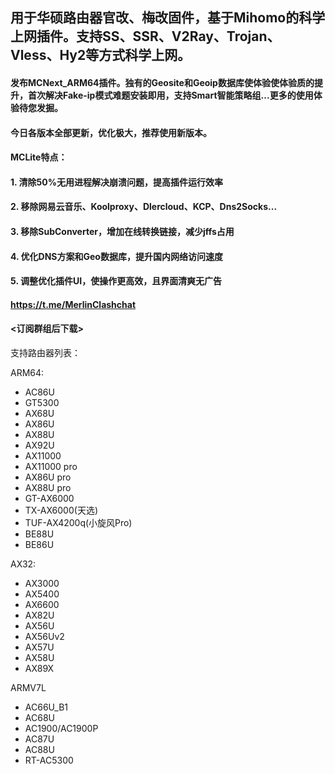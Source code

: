 ## 用于华硕路由器官改、梅改固件，基于Mihomo的科学上网插件。支持SS、SSR、V2Ray、Trojan、Vless、Hy2等方式科学上网。

#### 发布MCNext_ARM64插件。独有的Geosite和Geoip数据库使体验使体验质的提升，首次解决Fake-ip模式难题安装即用，支持Smart智能策略组...更多的使用体验待您发掘。

#### 今日各版本全部更新，优化极大，推荐使用新版本。


#### MCLite特点：
#### 1. 清除50%无用进程解决崩溃问题，提高插件运行效率
#### 2. 移除网易云音乐、Koolproxy、Dlercloud、KCP、Dns2Socks...
#### 3. 移除SubConverter，增加在线转换链接，减少jffs占用
#### 4. 优化DNS方案和Geo数据库，提升国内网络访问速度
#### 5. 调整优化插件UI，使操作更高效，且界面清爽无广告


#### https://t.me/MerlinClashchat
#### <订阅群组后下载>


支持路由器列表：

ARM64:
- AC86U
- GT5300
- AX68U
- AX86U
- AX88U
- AX92U
- AX11000
- AX11000 pro
- AX86U pro
- AX88U pro
- GT-AX6000
- TX-AX6000(天选)
- TUF-AX4200q(小旋风Pro)
- BE88U
- BE86U

AX32: 
- AX3000
- AX5400
- AX6600
- AX82U
- AX56U
- AX56Uv2
- AX57U
- AX58U
- AX89X

ARMV7L
- AC66U_B1
- AC68U
- AC1900/AC1900P
- AC87U
- AC88U
- RT-AC5300
